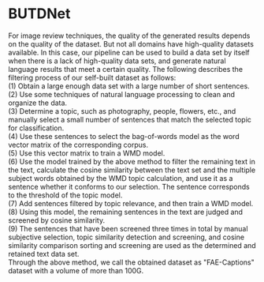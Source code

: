 # BUTDNet
For image review techniques, the quality of the generated results depends on the quality of the dataset. But not all domains have high-quality datasets available. In this case, our pipeline can be used to build a data set by itself when there is a lack of high-quality data sets, and generate natural language results that meet a certain quality.
The following describes the filtering process of our self-built dataset as follows:  
(1) Obtain a large enough data set with a large number of short sentences.    
(2) Use some techniques of natural language processing to clean and organize the data.  
(3) Determine a topic, such as photography, people, flowers, etc., and manually select a small number of sentences that match the selected topic for classification.  
(4) Use these sentences to select the bag-of-words model as the word vector matrix of the corresponding corpus.  
(5) Use this vector matrix to train a WMD model.  
(6) Use the model trained by the above method to filter the remaining text in the text, calculate the cosine similarity between the text set and the multiple subject words obtained by the WMD topic calculation, and use it as a sentence whether it conforms to our selection. The sentence corresponds to the threshold of the topic model.  
(7) Add sentences filtered by topic relevance, and then train a WMD model.  
(8) Using this model, the remaining sentences in the text are judged and screened by cosine similarity.  
(9) The sentences that have been screened three times in total by manual subjective selection, topic similarity detection and screening, and cosine similarity comparison sorting and screening are used as the determined and retained text data set.  
Through the above method, we call the obtained dataset as "FAE-Captions" dataset with a volume of more than 100G.  
